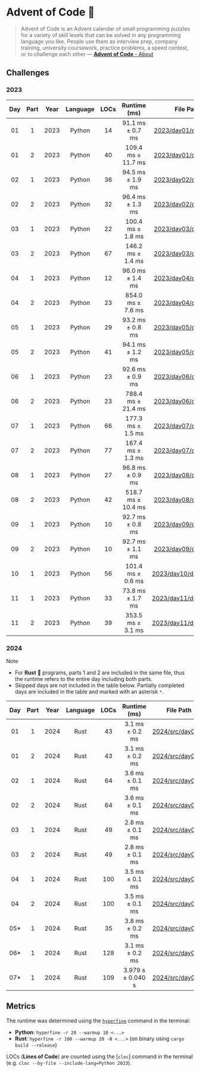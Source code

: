 # Advent of Code 🎄

> Advent of Code is an Advent calendar of small programming puzzles for a variety of skill levels that can be solved in any programming language you like. People use them as interview prep, company training, university coursework, practice problems, a speed contest, or to challenge each other — [**Advent of Code** - About](https://adventofcode.com/2024/about)

## Challenges

### 2023

| **Day** | **Part** | **Year** | **Language** | **LOCs** |  **Runtime (ms)**  |                  **File Path**                 |
|:-------:|:--------:|:--------:|:------------:|:--------:|:------------------:|:----------------------------------------------:|
| 01      | 1        | 2023     | Python       | 14       | 91.1 ms ± 0.7 ms   | [2023/day01/day1_1.py](2023/day01/day1_1.py)   |
| 01      | 2        | 2023     | Python       | 40       | 109.4 ms ± 11.7 ms | [2023/day01/day1_2.py](2023/day01/day1_2.py)   |
| 02      | 1        | 2023     | Python       | 36       | 94.5 ms ± 1.9 ms   | [2023/day02/day2_1.py](2023/day02/day2_1.py)   |
| 02      | 2        | 2023     | Python       | 32       | 96.4 ms ± 1.3 ms   | [2023/day02/day2_2.py](2023/day02/day2_2.py)   |
| 03      | 1        | 2023     | Python       | 22       | 100.4 ms ± 1.8 ms  | [2023/day03/day3_1.py](2023/day03/day3_1.py)   |
| 03      | 2        | 2023     | Python       | 67       | 146.2 ms ± 1.4 ms  | [2023/day03/day3_2.py](2023/day03/day3_2.py)   |
| 04      | 1        | 2023     | Python       | 12       | 96.0 ms ± 1.4 ms   | [2023/day04/day4_1.py](2023/day04/day4_1.py)   |
| 04      | 2        | 2023     | Python       | 23       | 854.0 ms ± 7.6 ms  | [2023/day04/day4_2.py](2023/day04/day4_2.py)   |
| 05      | 1        | 2023     | Python       | 29       | 93.2 ms ± 0.8 ms   | [2023/day05/day5_1.py](2023/day05/day5_1.py)   |
| 05      | 2        | 2023     | Python       | 41       | 94.1 ms ± 1.2 ms   | [2023/day05/day5_2.py](2023/day05/day5_2.py)   |
| 06      | 1        | 2023     | Python       | 23       | 92.6 ms ± 0.9 ms   | [2023/day06/day6_1.py](2023/day06/day6_1.py)   |
| 06      | 2        | 2023     | Python       | 23       | 788.4 ms ± 21.4 ms | [2023/day06/day6_2.py](2023/day06/day6_2.py)   |
| 07      | 1        | 2023     | Python       | 66       | 177.3 ms ± 1.5 ms  | [2023/day07/day7_1.py](2023/day07/day7_1.py)   |
| 07      | 2        | 2023     | Python       | 77       | 167.4 ms ± 1.3 ms  | [2023/day07/day7_2.py](2023/day07/day7_2.py)   |
| 08      | 1        | 2023     | Python       | 27       | 96.8 ms ± 0.9 ms   | [2023/day08/day8_1.py](2023/day08/day8_1.py)   |
| 08      | 2        | 2023     | Python       | 42       | 518.7 ms ± 10.4 ms | [2023/day08/day8_2.py](2023/day08/day8_2.py)   |
| 09      | 1        | 2023     | Python       | 10       | 92.7 ms ± 0.8 ms   | [2023/day09/day9_1.py](2023/day09/day9_1.py)   |
| 09      | 2        | 2023     | Python       | 10       | 92.7 ms ± 1.1 ms   | [2023/day09/day9_2.py](2023/day09/day9_2.py)   |
| 10      | 1        | 2023     | Python       | 56       | 101.4 ms ± 0.6 ms  | [2023/day10/day10_1.py](2023/day10/day10_1.py) |
| 11      | 1        | 2023     | Python       | 33       | 73.8 ms ± 1.7 ms   | [2023/day11/day11_1.py](2023/day11/day11_1.py) |
| 11      | 2        | 2023     | Python       | 39       | 353.5 ms ± 3.1 ms  | [2023/day11/day11_2.py](2023/day11/day11_2.py) |

### 2024

> [!NOTE]
>
> - For **Rust** 🦀 programs, parts 1 and 2 are included in the same file, thus the runtime refers to the entire day including both parts.
> - Skipped days are not included in the table below. Partially completed days are included in the table and marked with an asterisk `*`.

| **Day** | **Part** | **Year** | **Language** | **LOCs** |  **Runtime (ms)**  |              **File Path**             |
|:-------:|:--------:|:--------:|:------------:|:--------:|:------------------:|:--------------------------------------:|
| 01      | 1        | 2024     | Rust         | 43       | 3.1 ms ±   0.2 ms  | [2024/src/day01.rs](2024/src/day01.rs) |
| 01      | 2        | 2024     | Rust         | 43       | 3.1 ms ±   0.2 ms  | [2024/src/day01.rs](2024/src/day01.rs) |
| 02      | 1        | 2024     | Rust         | 64       | 3.6 ms ±   0.1 ms  | [2024/src/day02.rs](2024/src/day02.rs) |
| 02      | 2        | 2024     | Rust         | 64       | 3.6 ms ±   0.1 ms  | [2024/src/day02.rs](2024/src/day02.rs) |
| 03      | 1        | 2024     | Rust         | 49       | 2.8 ms ±   0.1 ms  | [2024/src/day03.rs](2024/src/day03.rs) |
| 03      | 2        | 2024     | Rust         | 49       | 2.8 ms ±   0.1 ms  | [2024/src/day03.rs](2024/src/day03.rs) |
| 04      | 1        | 2024     | Rust         | 100      | 3.5 ms ±   0.1 ms  | [2024/src/day04.rs](2024/src/day04.rs) |
| 04      | 2        | 2024     | Rust         | 100      | 3.5 ms ±   0.1 ms  | [2024/src/day04.rs](2024/src/day04.rs) |
| 05*     | 1        | 2024     | Rust         | 35       | 3.8 ms ±   0.2 ms  | [2024/src/day05.rs](2024/src/day05.rs) |
| 06*     | 1        | 2024     | Rust         | 128      | 3.1 ms ±   0.2 ms  | [2024/src/day05.rs](2024/src/day06.rs) |
| 07*     | 1        | 2024     | Rust         | 109      | 3.979 s ±  0.040 s | [2024/src/day07.rs](2024/src/day07.rs) |

## Metrics

The runtime was determined using the [`hyperfine`](https://github.com/sharkdp/hyperfine) command in the terminal:

- **Python**: `hyperfine -r 20 --warmup 10 <...>`
- **Rust**: `hyperfine -r 100 --warmup 20 -N <...>` (on binary using `cargo build --release`)

LOCs (**Lines of Code**) are counted using the [`cloc`] command in the terminal (e.g. `cloc --by-file --include-lang=Python 2023`).
